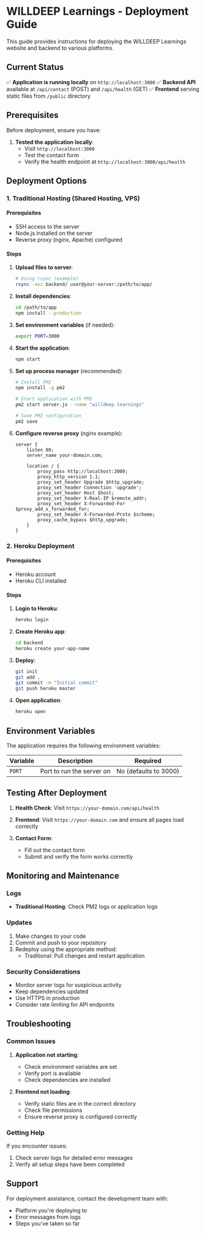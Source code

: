 # WILLDEEP Learnings - Deployment Guide

This guide provides instructions for deploying the WILLDEEP Learnings website and backend to various platforms.

## Current Status

✅ **Application is running locally** on `http://localhost:3000`
✅ **Backend API** available at `/api/contact` (POST) and `/api/health` (GET)
✅ **Frontend** serving static files from `/public` directory

## Prerequisites

Before deployment, ensure you have:

1. **Tested the application locally**:
   - Visit `http://localhost:3000`
   - Test the contact form
   - Verify the health endpoint at `http://localhost:3000/api/health`

## Deployment Options

### 1. Traditional Hosting (Shared Hosting, VPS)

#### Prerequisites
- SSH access to the server
- Node.js installed on the server
- Reverse proxy (nginx, Apache) configured

#### Steps

1. **Upload files to server**:
   ```bash
   # Using rsync (example)
   rsync -avz backend/ user@your-server:/path/to/app/
   ```

2. **Install dependencies**:
   ```bash
   cd /path/to/app
   npm install --production
   ```

3. **Set environment variables** (if needed):
   ```bash
   export PORT=3000
   ```

4. **Start the application**:
   ```bash
   npm start
   ```

5. **Set up process manager** (recommended):
   ```bash
   # Install PM2
   npm install -g pm2
   
   # Start application with PM2
   pm2 start server.js --name "willdeep-learnings"
   
   # Save PM2 configuration
   pm2 save
   ```

6. **Configure reverse proxy** (nginx example):
   ```nginx
   server {
       listen 80;
       server_name your-domain.com;
       
       location / {
           proxy_pass http://localhost:3000;
           proxy_http_version 1.1;
           proxy_set_header Upgrade $http_upgrade;
           proxy_set_header Connection 'upgrade';
           proxy_set_header Host $host;
           proxy_set_header X-Real-IP $remote_addr;
           proxy_set_header X-Forwarded-For $proxy_add_x_forwarded_for;
           proxy_set_header X-Forwarded-Proto $scheme;
           proxy_cache_bypass $http_upgrade;
       }
   }
   ```

### 2. Heroku Deployment

#### Prerequisites
- Heroku account
- Heroku CLI installed

#### Steps

1. **Login to Heroku**:
   ```bash
   heroku login
   ```

2. **Create Heroku app**:
   ```bash
   cd backend
   heroku create your-app-name
   ```

3. **Deploy**:
   ```bash
   git init
   git add .
   git commit -m "Initial commit"
   git push heroku master
   ```

4. **Open application**:
   ```bash
   heroku open
   ```

## Environment Variables

The application requires the following environment variables:

| Variable | Description | Required |
|----------|-------------|----------|
| `PORT` | Port to run the server on | No (defaults to 3000) |

## Testing After Deployment

1. **Health Check**:
   Visit `https://your-domain.com/api/health`

2. **Frontend**:
   Visit `https://your-domain.com` and ensure all pages load correctly

3. **Contact Form**:
   - Fill out the contact form
   - Submit and verify the form works correctly

## Monitoring and Maintenance

### Logs
- **Traditional Hosting**: Check PM2 logs or application logs

### Updates
1. Make changes to your code
2. Commit and push to your repository
3. Redeploy using the appropriate method:
   - Traditional: Pull changes and restart application

### Security Considerations
- Monitor server logs for suspicious activity
- Keep dependencies updated
- Use HTTPS in production
- Consider rate limiting for API endpoints

## Troubleshooting

### Common Issues

1. **Application not starting**:
   - Check environment variables are set
   - Verify port is available
   - Check dependencies are installed

2. **Frontend not loading**:
   - Verify static files are in the correct directory
   - Check file permissions
   - Ensure reverse proxy is configured correctly

### Getting Help
If you encounter issues:
1. Check server logs for detailed error messages
2. Verify all setup steps have been completed

## Support

For deployment assistance, contact the development team with:
- Platform you're deploying to
- Error messages from logs
- Steps you've taken so far